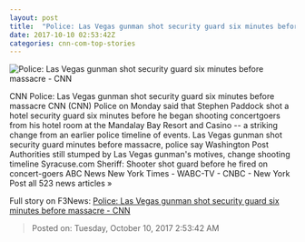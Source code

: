 ```yaml
---
layout: post
title:  "Police: Las Vegas gunman shot security guard six minutes before massacre - CNN"
date: 2017-10-10 02:53:42Z
categories: cnn-com-top-stories
---
```


![Police: Las Vegas gunman shot security guard six minutes before massacre - CNN](http://i2.cdn.cnn.com/cnnnext/dam/assets/171003161018-01-paddocks-room-mandalay-bay-super-tease.jpg)

CNN Police: Las Vegas gunman shot security guard six minutes before massacre CNN (CNN) Police on Monday said that Stephen Paddock shot a hotel security guard six minutes before he began shooting concertgoers from his hotel room at the Mandalay Bay Resort and Casino -- a striking change from an earlier police timeline of events. Las Vegas gunman shot security guard minutes before massacre, police say Washington Post Authorities still stumped by Las Vegas gunman's motives, change shooting timeline Syracuse.com Sheriff: Shooter shot guard before he fired on concert-goers ABC News New York Times - WABC-TV - CNBC - New York Post all 523 news articles »


Full story on F3News: [Police: Las Vegas gunman shot security guard six minutes before massacre - CNN](http://www.f3nws.com/n/43YSxB)

> Posted on: Tuesday, October 10, 2017 2:53:42 AM
